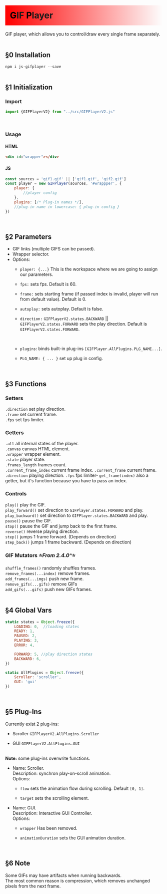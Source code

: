 <h1 style="background-image: linear-gradient(90deg, rgba(255, 0, 0, 1), rgba(0, 0, 0, 0)); padding: 15px"> 
      <span style="color: black;">G</span>IF
      <span style="color: black;">P</span>layer 
</h1>

GIF player, which allows you to control/draw every single frame separately.<br/><br/>

<h2>§0 Installation</h2>

`npm i js-gifplayer --save`<br><br>


<h2>§1 Initialization</h2>

<h3>Import</h3>

``` js
import {GIFPlayerV2} from "../src/GIFPlayerV2.js"
```

<br>
<h3>Usage</h3>

<h4>HTML</h4>

``` html
<div id="wrapper"></div>
```

<h4>JS</h4>

``` js
const sources = 'gif1.gif' || ['gif1.gif', 'gif2.gif'] 
const player = new GIFPlayer(sources, '#wrappper', {
    player: {
        //player config
    },
    plugins: [/* Plug-in names */],
    //plug-in name in lowercase: { plug-in config }
})
```

<br>
<h2>§2 Parameters</h2>

<ul>
<li>GIF links (multiple GIFS can be passed).</li>
<li>Wrapper selector.</li>
<li>Options:<br>

<ul>
<li>

`player: {...}` This is the workspace where we are going to assign our parameters.
</li>
<li>

`fps:` sets fps. Default is 60.
</li>
<li>

`frame:` sets starting frame (if passed index is invalid, player will run from default value). Default is 0.
</li>
<li>

`autoplay:` sets autoplay. Default is false.
</li>
<li>

`direction:` `GIFPlayerV2.states.BACKWARD` || `GIFPlayerV2.states.FORWARD` sets the play direction. Default is `GIFPlayerV2.states.FORWARD`.
</li><br>
<li>

`plugins`: binds built-in plug-ins `[GIFPlayer.AllPlugins.PLG_NAME...]`.
</li>
<li>

`PLG_NAME: { ... }` set up plug in config.
</li>
</ul>

</li>
</ul>
<br>

<h2>§3 Functions</h2>

<h3>Setters</h3>

`.direction`  set play direction.<br/>
`.frame` set current frame.<br/>
`.fps` set fps limiter.<br>

<h3>Getters</h3>

`.all` all internal states of the player.  
`.canvas` canvas HTML element.  
`.wrapper` wrapper element.  
`.state` player state.  
`.frames_length` frames count.  
`.current_frame_index` current frame index.
`.current_frame` current frame.
`.direction` playing direction.
`.fps` fps limiter-
`get_frame(index)` also a getter, but it's function because you have to pass an index.<br>

<h3>Controls</h3>

`play()` play the GIF.<br/>
`play_forward()` set direction to `GIFPlayer.states.FORWARD` and play.<br/>
`play_backward()` set direction to `GIFPlayer.states.BACKWARD` and play.<br/>
`pause()` pause the GIF.<br/>
`stop()` pause the GIF and jump back to the first frame.<br/>
`reverse()` reverse playing direction.<br>
`step()` jumps 1 frame forward. (Depends on direction)<br>
`step_back()` jumps 1 frame backward. (Depends on direction)

<h3>GIF Mutators ⭐️<i>From 2.4.0^</i>⭐️</h3>

`shuffle_frames()` randomly shuffles frames.<br>
`remove_frames(...index)` remove frames. <br>
`add_frames(...imgs)` push new frame.<br/>
`remove_gifs(...gifs)` remove GIFs<br>
`add_gifs(...gifs)` push new GIFs frames.<br/><br/>

<h2>§4 Global Vars</h2>

```javascript
static states = Object.freeze({
    LOADING: 0,  //loading states
    READY: 1,
    PAUSED: 2,
    PLAYING: 3,
    ERROR: 4,

    FORWARD: 5, //play direction states
    BACKWARD: 6,
})
```

```javascript
static AllPlugins = Object.freeze({
    Scroller: 'scroller',
    GUI: 'gui'
})
```
<br>

<h2>§5 Plug-Ins</h2>
Currently exist 2 plug-ins:
<ul>
<li>

Scroller `GIFPlayerV2.AllPlugins.Scroller`
</li>
<li>

GUI `GIFPlayerV2.AllPlugins.GUI`
</li>
</ul>
<br>
<strong>Note:</strong> some plug-ins overwrite functions.
<ul>
<li>
Name: Scroller.<br>
Description: synchron play-on-scroll animation.<br>
Options:
<ul>
<li>

`flow` sets the animation flow during scrolling. Default `[0, 1]`.
</li>
<li>

`target` sets the scrolling element.
</li>
</ul>
</li>
<li>
Name: GUI.<br>
Description: Interactive GUI Controller.<br>
Options:
<ul>
<li>

`wrapper` Has been removed.
</li>
<li>

`animationDuration` sets the GUI animation duration.
</li>
</ul>
</li>
</ul>
<br>

<h2>§6 Note</h2>
<p>
Some GIFs may have artifacts when running backwards.<br>
The most common reason is compression, which removes unchanged pixels from the next frame.
</p>
